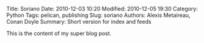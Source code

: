 Title: Soriano
Date: 2010-12-03 10:20
Modified: 2010-12-05 19:30
Category: Python
Tags: pelican, publishing
Slug: soriano
Authors: Alexis Metaireau, Conan Doyle
Summary: Short version for index and feeds

This is the content of my super blog post.
